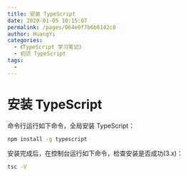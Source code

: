 ```yaml
---
title: 安装 TypeScript
date: 2020-01-05 10:15:07
permalink: /pages/064e0f7b6b6142c8
author: HuangYi
categories:
  - 《TypeScript 学习笔记》
  - 初识 TypeScript
tags:
  -
---
```


# 安装 TypeScript

命令行运行如下命令，全局安装 TypeScript：

```bash
npm install -g typescript
```

安装完成后，在控制台运行如下命令，检查安装是否成功(3.x)：

```bash
tsc -V
```
